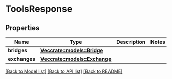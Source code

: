# ToolsResponse

## Properties

Name | Type | Description | Notes
------------ | ------------- | ------------- | -------------
**bridges** | [**Vec<crate::models::Bridge>**](Bridge.md) |  | 
**exchanges** | [**Vec<crate::models::Exchange>**](Exchange.md) |  | 

[[Back to Model list]](../README.md#documentation-for-models) [[Back to API list]](../README.md#documentation-for-api-endpoints) [[Back to README]](../README.md)


